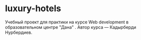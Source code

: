 # luxury-hotels
Учебный проект для практики на курсе Web development  в образовательном центре "Дана" . Автор курса — Кадырберди Нурбердиев.
